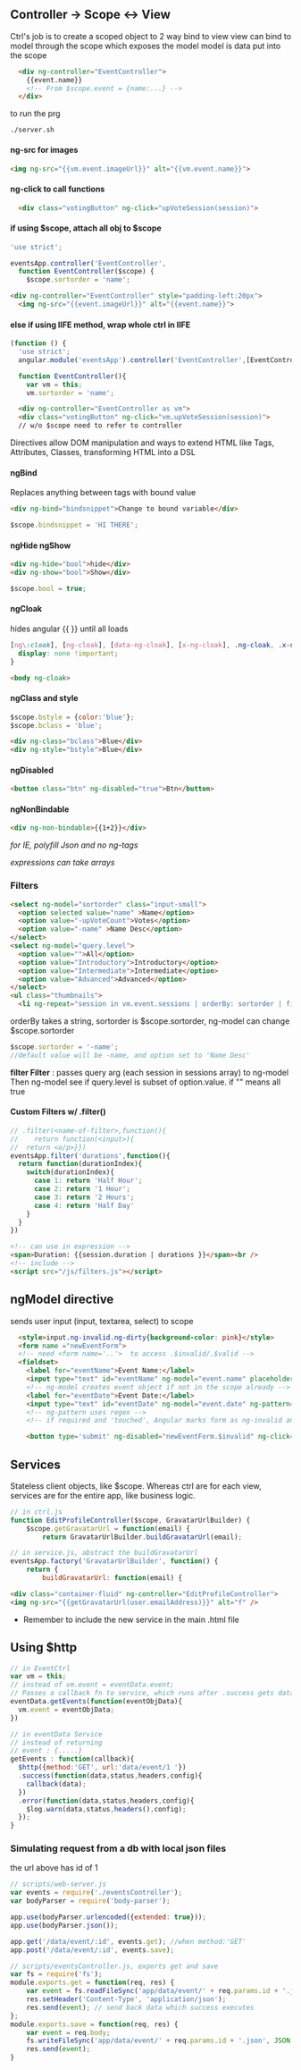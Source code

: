 ## Controller -> Scope <-> View
Ctrl's job is to create a scoped object to 2 way bind to view
view can bind to model through the scope which exposes the model
model is data put into the scope

```html
  <div ng-controller="EventController">
    {{event.name}}
    <!-- From $scope.event = {name:...} -->
  </div>
```

to run the prg
```    
./server.sh
```

#### ng-src for images
```html
<img ng-src="{{vm.event.imageUrl}}" alt="{{vm.event.name}}">
```

#### ng-click to call functions
```html
  <div class="votingButton" ng-click="upVoteSession(session)">
```

#### if using $scope, attach all obj to $scope
```js
'use strict';

eventsApp.controller('EventController',
  function EventController($scope) {
    $scope.sortorder = 'name';
```
```html
<div ng-controller="EventController" style="padding-left:20px">
  <img ng-src="{{event.imageUrl}}" alt="{{event.name}}">
```

#### else if using IIFE method, wrap whole ctrl in IIFE
``` js
(function () {
  'use strict';
  angular.module('eventsApp').controller('EventController',[EventController]);

  function EventController(){
    var vm = this;
    vm.sortorder = 'name';
```

```html
  <div ng-controller="EventController as vm">
  <div class="votingButton" ng-click="vm.upVoteSession(session)">
  // w/o $scope need to refer to controller

```
Directives allow DOM manipulation and ways to extend HTML
like Tags, Attributes, Classes, transforming HTML into a DSL


#### ngBind
Replaces anything between tags with bound value
```html
<div ng-bind="bindsnippet">Change to bound variable</div>
```
```js
$scope.bindsnippet = 'HI THERE';
```

#### ngHide ngShow
```html
<div ng-hide="bool">hide</div>
<div ng-show="bool">Show</div>
```
```js
$scope.bool = true;
```

#### ngCloak
hides angular {{ }} until all loads
```css
[ng\:cloak], [ng-cloak], [data-ng-cloak], [x-ng-cloak], .ng-cloak, .x-ng-cloak {
  display: none !important;
}
```
```html
<body ng-cloak>
```

#### ngClass and style
```js
$scope.bstyle = {color:'blue'};
$scope.bclass = 'blue';
```
```html
<div ng-class="bclass">Blue</div>
<div ng-style="bstyle">Blue</div>
```
#### ngDisabled
```html
<button class="btn" ng-disabled="true">Btn</button>
```
#### ngNonBindable
```html
<div ng-non-bindable>{{1+2}}</div>
```

*for IE, polyfill Json and no ng-tags*

*expressions can take arrays*
### Filters
```html
<select ng-model="sortorder" class="input-small">
  <option selected value="name" >Name</option>
  <option value="-upVoteCount">Votes</option>
  <option value="-name" >Name Desc</option>
</select>
<select ng-model="query.level">
  <option value="">All</option>
  <option value="Introductory">Introductory</option>
  <option value="Intermediate">Intermediate</option>
  <option value="Advanced">Advanced</option>
</select>
<ul class="thumbnails">
  <li ng-repeat="session in vm.event.sessions | orderBy: sortorder | filter:query">
```
orderBy takes a string, sortorder is $scope.sortorder,
ng-model can change $scope.sortorder
```js
$scope.sortorder = '-name';
//default value will be -name, and option set to 'Name Desc'
```
__filter Filter__ : passes query arg (each session in sessions array) to ng-model
Then ng-model see if query.level is subset of option.value. if "" means all true

#### Custom Filters w/ .filter()
```js
// .filter(<name-of-filter>,function(){
//    return function(<input>){
//  return <o/p>}})
eventsApp.filter('durations',function(){
  return function(durationIndex){
    switch(durationIndex){
      case 1: return 'Half Hour';
      case 2: return '1 Hour';
      case 3: return '2 Hours';
      case 4: return 'Half Day'
    }
  }
})
```
```html
<!-- can use in expression -->
<span>Duration: {{session.duration | durations }}</span><br />
<!-- include -->
<script src="/js/filters.js"></script>
```

## ngModel directive
sends user input (input, textarea, select) to scope
```html
  <style>input.ng-invalid.ng-dirty{background-color: pink}</style>
  <form name ="newEventForm">
  <!-- need <form name='..'>  to access .$invalid/.$valid -->
  <fieldset>
    <label for="eventName">Event Name:</label>
    <input type="text" id="eventName" ng-model="event.name" placeholder="Name of event" required>
    <!-- ng-model creates event object if not in the scope already -->
    <label for="eventDate">Event Date:</label>
    <input type="text" id="eventDate" ng-model="event.date" ng-pattern="/\d\d/\d\d/\d\d\d\d/" required placeholder="Date of event: mm/dd/yy">
    <!-- ng-pattern uses regex -->
    <!-- if required and 'touched', Angular marks form as ng-invalid and ng-dirty -->

    <button type='submit' ng-disabled="newEventForm.$invalid" ng-click='saveEvent(event, newEventForm)' class="btn btn-primary">Save</button>
```

## Services
Stateless client objects, like $scope.
Whereas ctrl are for each view, services are for the entire app, like business logic.
```js
// in ctrl.js
function EditProfileController($scope, GravatarUrlBuilder) {
    $scope.getGravatarUrl = function(email) {
        return GravatarUrlBuilder.buildGravatarUrl(email);

// in service.js, abstract the buildGravatarUrl
eventsApp.factory('GravatarUrlBuilder', function() {
    return {
        buildGravatarUrl: function(email) {

```
```html
<div class="container-fluid" ng-controller="EditProfileController">
<img ng-src="{{getGravatarUrl(user.emailAddress)}}" alt="f" />
```
* Remember to include the new service in the main .html file

## Using $http
```js
// in EventCtrl
var vm = this;
// instead of vm.event = eventData.event;
// Passes a callback fn to service, which runs after .success gets data
eventData.getEvents(function(eventObjData){
  vm.event = eventObjData;
})

// in eventData Service
// instead of returning
// event : {.....}
getEvents : function(callback){
  $http({method:'GET', url:'data/event/1 '})
  .success(function(data,status,headers,config){
    callback(data);
  })
  .error(function(data,status,headers,config){
    $log.warn(data,status,headers(),config);
  });
}
```

### Simulating request from a db with local json files
the url above has id of 1

```js
// scripts/web-server.js
var events = require('./eventsController');
var bodyParser = require('body-parser');

app.use(bodyParser.urlencoded({extended: true}));
app.use(bodyParser.json());

app.get('/data/event/:id', events.get); //when method:'GET'
app.post('/data/event/:id', events.save);

// scripts/eventsController.js, exports get and save
var fs = require('fs');
module.exports.get = function(req, res) {
    var event = fs.readFileSync('app/data/event/' + req.params.id + '.json', 'utf8');
    res.setHeader('Content-Type', 'application/json');
    res.send(event); // send back data which success executes
};
module.exports.save = function(req, res) {
    var event = req.body;
    fs.writeFileSync('app/data/event/' + req.params.id + '.json', JSON.stringify(event));
    res.send(event);
}

```
